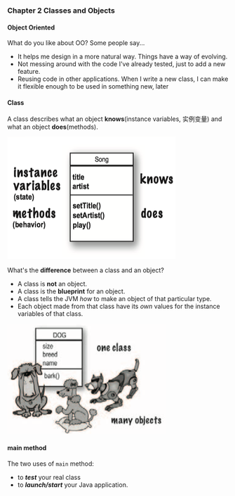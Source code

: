 ### **Chapter 2 Classes and Objects**

#### Object Oriented 
What do you like about OO? Some people say...

* It helps me design in a more natural way. Things have a way of evolving.
* Not messing around with the code I've already tested, just to add a new feature.
* Reusing code in other applications. When I write a new class, I can make it flexible enough to be used in something new, later


#### Class

A class describes what an object **knows**(instance variables, 实例变量) and what an object **does**(methods).

![class](figures/class.png)


What's the **difference** between a class and an object?

* A class is **not** an object. 
* A class is the **blueprint** for an object. 
* A class tells the JVM *how* to make an object of that particular type. 
* Each object made from that class have its *own* values for the instance variables of that class.

![one_class_many_objects](figures/one_class_many_objects.png)

#### main method

The two uses of `main` method:

* to ***test*** your real class
* to ***launch/start*** your Java application.
